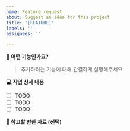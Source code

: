 ```yaml
---
name: Feature request
about: Suggest an idea for this project
title: "[FEATURE]"
labels: ''
assignees: ''

---
```


**🔧 어떤 기능인가요?**
> 추가하려는 기능에 대해 간결하게 설명해주세요. 

**💻 작업 상세 내용**
- [ ] TODO
- [ ] TODO
- [ ] TODO

**📖 참고할 만한 자료 (선택)**
